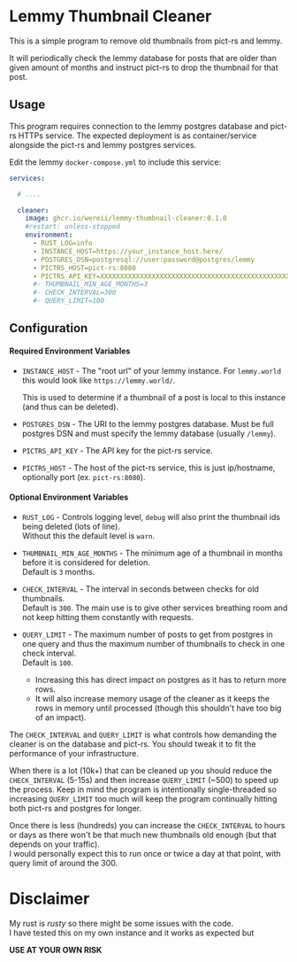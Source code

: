 # Lemmy Thumbnail Cleaner

This is a simple program to remove old thumbnails from pict-rs and lemmy.

It will periodically check the lemmy database for posts that are older than given amount of months and instruct pict-rs
to drop the thumbnail for that post.

## Usage

This program requires connection to the lemmy postgres database and pict-rs HTTPs service.
The expected deployment is as container/service alongside the pict-rs and lemmy postgres services.

Edit the lemmy `docker-compose.yml` to include this service:

```yaml
services:

  # ....

  cleaner:
    image: ghcr.io/wereii/lemmy-thumbnail-cleaner:0.1.0
    #restart: unless-stopped
    environment:
      - RUST_LOG=info
      - INSTANCE_HOST=https://your_instance_host.here/
      - POSTGRES_DSN=postgresql://user:password@postgres/lemmy
      - PICTRS_HOST=pict-rs:8080
      - PICTRS_API_KEY=XXXXXXXXXXXXXXXXXXXXXXXXXXXXXXXXXXXXXXXXXXXXXXXXXXXXXXXXXXXXXXXX
      #- THUMBNAIL_MIN_AGE_MONTHS=3
      #- CHECK_INTERVAL=300
      #- QUERY_LIMIT=100
```

## Configuration

#### Required Environment Variables

- `INSTANCE_HOST` - The "root url" of your lemmy instance. For `lemmy.world` this would look
  like `https://lemmy.world/`.

  This is used to determine if a thumbnail of a post is local to this instance (and thus can be deleted).

- `POSTGRES_DSN` - The URI to the lemmy postgres database. Must be full postgres DSN and must specify the lemmy
  database (usually `/lemmy`).

- `PICTRS_API_KEY` - The API key for the pict-rs service.

- `PICTRS_HOST` - The host of the pict-rs service, this is just ip/hostname, optionally port (ex. `pict-rs:8080`).

#### Optional Environment Variables

- `RUST_LOG` - Controls logging level, `debug` will also print the thumbnail ids being deleted (lots of line).  
  Without this the default level is `warn`.

- `THUMBNAIL_MIN_AGE_MONTHS` - The minimum age of a thumbnail in months before it is considered for deletion.  
  Default is `3` months.

- `CHECK_INTERVAL` - The interval in seconds between checks for old thumbnails.  
  Default is `300`. The main use is to give other services breathing room and not keep hitting them constantly with
  requests.

- `QUERY_LIMIT` - The maximum number of posts to get from postgres in one query and thus the maximum number of
  thumbnails to check in one check interval.  
  Default is `100`.
    - Increasing this has direct impact on postgres as it has to return more rows.
    - It will also increase memory usage of the cleaner as it keeps the rows in memory until processed (though this
      shouldn't have too big of an impact).

The `CHECK_INTERVAL` and `QUERY_LIMIT` is what controls how demanding the cleaner is on the database and pict-rs.
You should tweak it to fit the performance of your infrastructure.

When there is a lot (10k+) that can be cleaned up you should reduce the `CHECK_INTERVAL` (5-15s) and then
increase `QUERY_LIMIT` (~500) to speed up the process.
Keep in mind the program is intentionally single-threaded so increasing `QUERY_LIMIT` too much will keep the program continually hitting
both pict-rs and postgres for longer.

Once there is less (hundreds) you can increase the `CHECK_INTERVAL` to hours or days as there won't be that much new
thumbnails old enough (but that depends on your traffic).  
I would personally expect this to run once or twice a day at that point, with query limit of around the 300.

# Disclaimer

My rust is _rusty_ so there might be some issues with the code.   
I have tested this on my own instance and it works as expected but

**USE AT YOUR OWN RISK**

